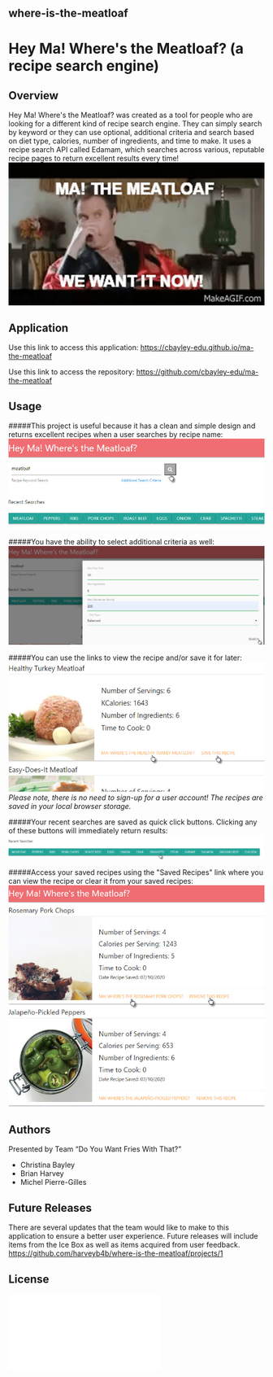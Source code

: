 ## where-is-the-meatloaf
# Hey Ma! Where's the Meatloaf? (a recipe search engine)

## Overview

Hey Ma! Where's the Meatloaf? was created as a tool for people who are looking for a different kind of recipe search engine. They can simply search by keyword or they can use optional, additional criteria and search based on diet type, calories, number of ingredients, and time to make. It uses a recipe search API called Edamam, which searches across various, reputable recipe pages to return excellent results every time!
![meatloaf](./assets/meatloaf.png)

## Application

Use this link to access this application: https://cbayley-edu.github.io/ma-the-meatloaf

Use this link to access the repository: https://github.com/cbayley-edu/ma-the-meatloaf

## Usage

#####This project is useful because it has a clean and simple design and returns excellent recipes when a user searches by recipe name:
![recipe search keyword](./assets/recipe-search-keyword.jpg)

#####You have the ability to select additional criteria as well:
![recipe additional search criteria](./assets/recipe-additional-search-criteria.jpg)

#####You can use the links to view the recipe and/or save it for later:
![save or view recipe](./assets/save-view-recipe.jpg)
*_Please note, there is no need to sign-up for a user account! The recipes are saved in your local browser storage._*

#####Your recent searches are saved as quick click buttons. Clicking any of these buttons will immediately return results:
![recent searches](./assets/recent-searches.jpg)

#####Access your saved recipes using the "Saved Recipes" link where you can view the recipe or clear it from your saved recipes:
![saved recipes](./assets/saved-recipes.jpg)

## Authors 
Presented by Team “Do You Want Fries With That?”
 * Christina Bayley
 * Brian Harvey
 * Michel Pierre-Gilles

## Future Releases
There are several updates that the team would like to make to this application to ensure a better user experience. Future releases will include items from the Ice Box as well as items acquired from user feedback.
https://github.com/harveyb4b/where-is-the-meatloaf/projects/1

## License
![license](/license.txt)